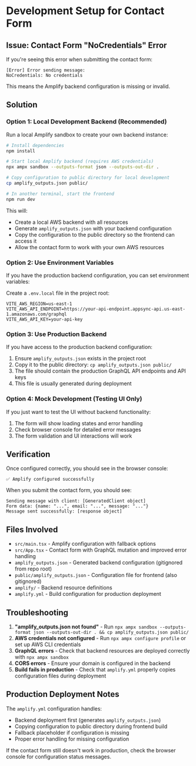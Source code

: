 # Development Setup for Contact Form

## Issue: Contact Form "NoCredentials" Error

If you're seeing this error when submitting the contact form:
```
[Error] Error sending message:
NoCredentials: No credentials
```

This means the Amplify backend configuration is missing or invalid.

## Solution

### Option 1: Local Development Backend (Recommended)
Run a local Amplify sandbox to create your own backend instance:

```bash
# Install dependencies
npm install

# Start local Amplify backend (requires AWS credentials)
npx ampx sandbox --outputs-format json --outputs-out-dir .

# Copy configuration to public directory for local development
cp amplify_outputs.json public/

# In another terminal, start the frontend
npm run dev
```

This will:
- Create a local AWS backend with all resources
- Generate `amplify_outputs.json` with your backend configuration
- Copy the configuration to the public directory so the frontend can access it
- Allow the contact form to work with your own AWS resources

### Option 2: Use Environment Variables
If you have the production backend configuration, you can set environment variables:

Create a `.env.local` file in the project root:
```
VITE_AWS_REGION=us-east-1
VITE_AWS_API_ENDPOINT=https://your-api-endpoint.appsync-api.us-east-1.amazonaws.com/graphql
VITE_AWS_API_KEY=your-api-key
```

### Option 3: Use Production Backend
If you have access to the production backend configuration:

1. Ensure `amplify_outputs.json` exists in the project root
2. Copy it to the public directory: `cp amplify_outputs.json public/`
3. The file should contain the production GraphQL API endpoints and API keys
4. This file is usually generated during deployment

### Option 4: Mock Development (Testing UI Only)
If you just want to test the UI without backend functionality:

1. The form will show loading states and error handling
2. Check browser console for detailed error messages
3. The form validation and UI interactions will work

## Verification

Once configured correctly, you should see in the browser console:
```
✅ Amplify configured successfully
```

When you submit the contact form, you should see:
```
Sending message with client: [GeneratedClient object]
Form data: {name: "...", email: "...", message: "..."}
Message sent successfully: [response object]
```

## Files Involved

- `src/main.tsx` - Amplify configuration with fallback options
- `src/App.tsx` - Contact form with GraphQL mutation and improved error handling
- `amplify_outputs.json` - Generated backend configuration (gitignored from repo root)
- `public/amplify_outputs.json` - Configuration file for frontend (also gitignored)
- `amplify/` - Backend resource definitions
- `amplify.yml` - Build configuration for production deployment

## Troubleshooting

1. **"amplify_outputs.json not found"** - Run `npx ampx sandbox --outputs-format json --outputs-out-dir . && cp amplify_outputs.json public/`
2. **AWS credentials not configured** - Run `npx ampx configure profile` or set up AWS CLI credentials
3. **GraphQL errors** - Check that backend resources are deployed correctly with `npx ampx sandbox`
4. **CORS errors** - Ensure your domain is configured in the backend
5. **Build fails in production** - Check that `amplify.yml` properly copies configuration files during deployment

## Production Deployment Notes

The `amplify.yml` configuration handles:
- Backend deployment first (generates `amplify_outputs.json`)
- Copying configuration to public directory during frontend build
- Fallback placeholder if configuration is missing
- Proper error handling for missing configuration

If the contact form still doesn't work in production, check the browser console for configuration status messages.